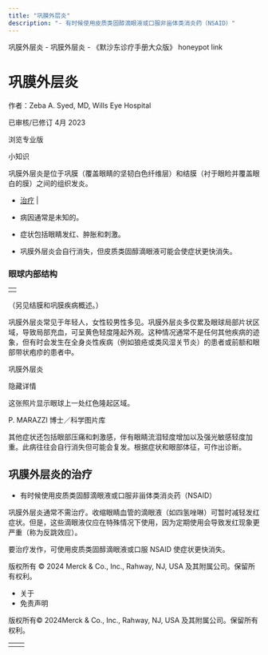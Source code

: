 ```yaml
---
title: "巩膜外层炎"
description: "- 有时候使用皮质类固醇滴眼液或口服非甾体类消炎药（NSAID）"
---
```


﻿巩膜外层炎 \- 巩膜外层炎 \- 《默沙东诊疗手册大众版》 honeypot link

# 巩膜外层炎

作者：Zeba A. Syed, MD, Wills Eye Hospital

已审核/已修订 4月 2023

浏览专业版

小知识

巩膜外层炎是位于巩膜（覆盖眼睛的坚韧白色纤维层）和结膜（衬于眼睑并覆盖眼白的膜）之间的组织发炎。

- [治疗](#治疗_v26443560_zh) \|

- 病因通常是未知的。

- 症状包括眼睛发红、肿胀和刺激。

- 巩膜外层炎会自行消失，但皮质类固醇滴眼液可能会使症状更快消失。


### 眼球内部结构

|     |
| --- |
|  |

（另见结膜和巩膜疾病概述。）

巩膜外层炎常见于年轻人，女性较男性多见。巩膜外层炎多仅累及眼球局部片状区域，导致局部充血，可呈黄色轻度隆起外观。这种情况通常不是任何其他疾病的迹象，但有时会发生在全身炎性疾病（例如狼疮或类风湿关节炎）的患者或前额和眼部带状疱疹的患者中。

巩膜外层炎



隐藏详情

这张照片显示眼球上一处红色隆起区域。

P. MARAZZI 博士／科学图片库

其他症状还包括眼部压痛和刺激感，伴有眼睛流泪轻度增加以及强光敏感轻度加重。此病往往会自行消失但可能会复发。根据症状和眼部体征，可作出诊断。

## 巩膜外层炎的治疗

- 有时候使用皮质类固醇滴眼液或口服非甾体类消炎药（NSAID）


巩膜外层炎通常不需治疗。收缩眼睛血管的滴眼液（如四氢唑啉）可暂时减轻发红症状。但是，这些滴眼液仅应在特殊情况下使用，因为定期使用会导致发红现象更严重（称为反跳效应）。

要治疗发作，可使用皮质类固醇滴眼液或口服 NSAID 使症状更快消失。



版权所有 © 2024
Merck & Co., Inc., Rahway, NJ, USA 及其附属公司。保留所有权利。

- 关于
- 免责声明

版权所有© 2024Merck & Co., Inc., Rahway, NJ, USA 及其附属公司。保留所有权利。

|     |     |
| --- | --- |
|  |  |